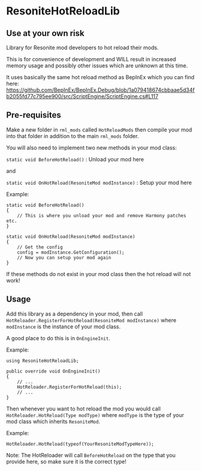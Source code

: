# ResoniteHotReloadLib

## Use at your own risk

Library for Resonite mod developers to hot reload their mods.

This is for convenience of development and WILL result in increased memory usage and possibly other issues which are unknown at this time.

It uses basically the same hot reload method as BepInEx which you can find here: https://github.com/BepInEx/BepInEx.Debug/blob/1a079418674cbbaae5d34fb2055fd77c795ee900/src/ScriptEngine/ScriptEngine.cs#L117

## Pre-requisites

Make a new folder in `rml_mods` called `HotReloadMods` then compile your mod into that folder in addition to the main `rml_mods` folder.

You will also need to implement two new methods in your mod class:

`static void BeforeHotReload()` : Unload your mod here

and 

`static void OnHotReload(ResoniteMod modInstance)` : Setup your mod here

Example:

```
static void BeforeHotReload()
{
    // This is where you unload your mod and remove Harmony patches etc.
}

static void OnHotReload(ResoniteMod modInstance)
{
    // Get the config
    config = modInstance.GetConfiguration();
    // Now you can setup your mod again
}
```

If these methods do not exist in your mod class then the hot reload will not work!

## Usage

Add this library as a dependency in your mod, then call `HotReloader.RegisterForHotReload(ResoniteMod modInstance)` where `modInstance` is the instance of your mod class.

A good place to do this is in `OnEngineInit`.

Example:

```
using ResoniteHotReloadLib;

public override void OnEngineInit()
{
    // ...
    HotReloader.RegisterForHotReload(this);
    // ...
}
```

Then whenever you want to hot reload the mod you would call `HotReloader.HotReload(Type modType)` where `modType` is the type of your mod class which inherits `ResoniteMod`.

Example:

```
HotReloader.HotReload(typeof(YourResoniteModTypeHere));
```

Note: The HotReloader will call `BeforeHotReload` on the type that you provide here, so make sure it is the correct type!
